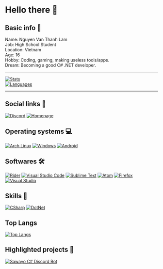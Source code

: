 # Hello there 👋

## Basic info 📝
Name: Nguyen Van Thanh Lam  
Job: High School Student  
Location: Vietnam  
Age: 16  
Hobby: Coding, gaming, making useless tools/apps.  
Dream: Becoming a good C# .NET developer.

***
[![Stats](https://github-readme-stats.vercel.app/api?username=veeeleven&show_icons=true&theme=nord&count_private=true "GitHub stats")](#)  
[![Languages](https://github-readme-stats.vercel.app/api/top-langs/?username=veeeleven&theme=nord&layout=compact&hide=shell,python)](#)
***
## Social links 🤝
[![Discord](https://img.shields.io/badge/Discord-7289DA?style=for-the-badge&logo=discord&logoColor=white "Discord")](https://discord.com/users/718502139944632371)
[![Homepage](https://img.shields.io/badge/Homepage-41BDF5?style=for-the-badge&logo=Home%20Assistant%20Community%20Store&logoColor=white "Homepage")](https://tenkene.me)

## Operating systems 💻
[![Arch Linux](https://img.shields.io/badge/Arch_Linux-1793D1?style=for-the-badge&logo=arch-linux&logoColor=white "Arch Linux")](https://archlinux.org/)
[![Windows](https://img.shields.io/badge/Windows-0078D6?style=for-the-badge&logo=windows&logoColor=white "Windows 10")](#)
[![Android](https://img.shields.io/badge/Android-3DDC84?style=for-the-badge&logo=android&logoColor=white "Android")](https://www.android.com/)


## Softwares 🛠
[![Rider](https://img.shields.io/badge/JetBrains_Rider-DD1265?style=for-the-badge&logo=JetBrains&logoColor=white "Rider")](https://www.jetbrains.com/rider/)
[![Visual Studio Code](https://img.shields.io/badge/Visual_Studio_Code-0078D4?style=for-the-badge&logo=visual%20studio%20code&logoColor=white "VSCode")](https://code.visualstudio.com/)
[![Sublime Text](https://img.shields.io/badge/Sublime_Text-FF9800?style=for-the-badge&logo=Sublime%20Text&logoColor=white "Sublime Text")](https://www.sublimetext.com/)
[![Atom](https://img.shields.io/badge/Atom-66595C?style=for-the-badge&logo=Atom&logoColor=white "Atom")](https://atom.io/)
[![Firefox](https://img.shields.io/badge/Firefox-FF7139?style=for-the-badge&logo=firefox%20browser&logoColor=white "Mozilla Firefox")](https://www.mozilla.org/en-US/)
[![Visual Studio](https://img.shields.io/badge/Visual_Studio-5C2D91?style=for-the-badge&logo=visual%20studio&logoColor=white "Visual Studio")](https://visualstudio.microsoft.com/vs)

## Skills 🚀
[![CSharp](https://img.shields.io/badge/C%23-239120?style=for-the-badge&logo=c-sharp&logoColor=white "C#")](https://microsoft.com)
[![DotNet](https://img.shields.io/badge/.NET-5C2D91?style=for-the-badge&logo=.net&logoColor=white ".NET")](https://dotnet.microsoft.com/)

## Top Langs
[![Top Langs](https://github-readme-stats.vercel.app/api/top-langs/?username=veeeleven&layout=compact)](https://github.com/veeeleven)

## Highlighted projects 🌟
[![Sawayo C# Discord Bot](https://github-readme-stats.vercel.app/api/pin/?username=veeeleven&repo=Sawayo-CSharp)](https://github.com/veeeleven/Sawayo-CSharp)
